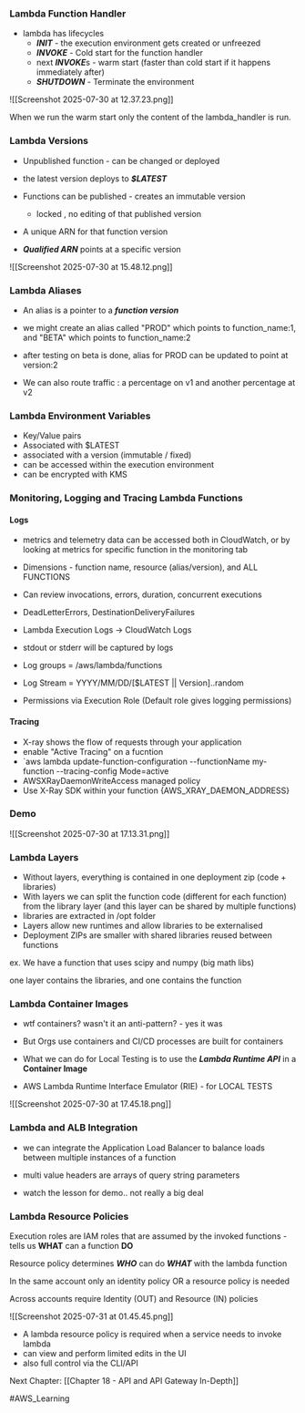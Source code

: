 
### Lambda Function Handler

- lambda has lifecycles
	- ***INIT*** - the execution environment gets created or unfreezed
	- ***INVOKE*** - Cold start for the function handler
	- next ***INVOKE***s - warm start (faster than cold start if it happens immediately after)
	- ***SHUTDOWN*** - Terminate the environment

![[Screenshot 2025-07-30 at 12.37.23.png]]

When we run the warm start only the content of the lambda_handler is run.


### Lambda Versions

- Unpublished function - can be changed or deployed
- the latest version deploys to ***$LATEST***

- Functions can be published - creates an immutable version
	- locked , no editing of that published version


- A unique ARN for that function version
- ***Qualified ARN*** points at a specific version

![[Screenshot 2025-07-30 at 15.48.12.png]]



### Lambda Aliases

- An alias is a pointer to a ***function version***
- we might create an alias called "PROD" which points to function_name:1, and "BETA" which points to function_name:2

- after testing on beta is done, alias for PROD can be updated to point at version:2

- We can also route traffic : a percentage on v1 and another percentage at v2

### Lambda Environment Variables

- Key/Value pairs
- Associated with $LATEST
- associated with a version (immutable / fixed)
- can be accessed within the execution environment
- can be encrypted with KMS

### Monitoring, Logging and Tracing Lambda Functions

#### Logs

- metrics and telemetry data can be accessed both in CloudWatch, or by looking at metrics for specific function in the monitoring tab
- Dimensions - function name, resource (alias/version), and ALL FUNCTIONS
- Can review invocations, errors, duration, concurrent executions
- DeadLetterErrors, DestinationDeliveryFailures

- Lambda Execution Logs -> CloudWatch Logs
- stdout or stderr will be captured by logs
- Log groups = /aws/lambda/functions
- Log Stream = YYYY/MM/DD/[$LATEST || Version]..random
- Permissions via Execution Role (Default role gives logging permissions)


#### Tracing

- X-ray shows the flow of requests through your application
- enable "Active Tracing" on a fucntion
- `aws lambda update-function-configuration --functionName my-function --tracing-config Mode=active 
- AWSXRayDaemonWriteAccess managed policy
- Use X-Ray SDK within your function {AWS_XRAY_DAEMON_ADDRESS}


### Demo

![[Screenshot 2025-07-30 at 17.13.31.png]]




### Lambda Layers

- Without layers, everything is contained in one deployment zip (code + libraries)
- With layers we can split the function code (different for each function) from the library layer (and this layer can be shared by multiple functions)
- libraries are extracted in /opt folder
- Layers allow new runtimes and allow libraries to be externalised
- Deployment ZIPs are smaller with shared libraries reused between functions

ex. We have a function that uses scipy and numpy (big math libs)

one layer contains the libraries, and one contains the function

### Lambda Container Images

- wtf containers? wasn't it an anti-pattern? - yes it was

- But Orgs use containers and CI/CD processes are built for containers
- What we can do for Local Testing is to use the ***Lambda Runtime API*** in a **Container Image**

- AWS Lambda Runtime Interface Emulator (RIE) - for LOCAL TESTS

![[Screenshot 2025-07-30 at 17.45.18.png]]


### Lambda and ALB Integration

- we can integrate the Application Load Balancer to balance loads between multiple instances of a function
- multi value headers are arrays of query string parameters

- watch the lesson for demo.. not really a big deal

### Lambda Resource Policies

Execution roles are IAM roles that are assumed by the invoked functions - tells us **WHAT** can a function **DO**

Resource policy determines ***WHO*** can do ***WHAT*** with the lambda function

In the same account only an identity policy OR a resource policy is needed

Across accounts require Identity (OUT) and Resource (IN) policies

![[Screenshot 2025-07-31 at 01.45.45.png]]

- A lambda resource policy is required when a service needs to invoke lambda
- can view and perform limited edits in the UI
- also full control via the CLI/API






Next Chapter: [[Chapter 18 - API and API Gateway In-Depth]]

#AWS_Learning 